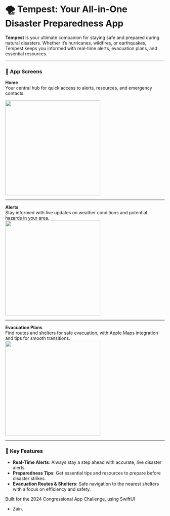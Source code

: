 # 🌪️ Tempest: Your All-in-One Disaster Preparedness App

**Tempest** is your ultimate companion for staying safe and prepared during natural disasters. Whether it’s hurricanes, wildfires, or earthquakes, Tempest keeps you informed with real-time alerts, evacuation plans, and essential resources.

---

### 📱 App Screens

**Home**  
Your central hub for quick access to alerts, resources, and emergency contacts.  

<img src="https://github.com/user-attachments/assets/858f3d69-a292-49d0-9995-737923fb55d3" width="300">

---

**Alerts**  
Stay informed with live updates on weather conditions and potential hazards in your area.  
<img src="https://github.com/user-attachments/assets/f185ac23-e86e-4238-ad97-0accd2687c30" width="300">

---

**Evacuation Plans**  
Find routes and shelters for safe evacuation, with Apple Maps integration and tips for smooth transitions.  
<img src="https://github.com/user-attachments/assets/98aad03e-4549-4db2-aaa5-ff7c286ec5b1" width="300">

---

### 🌟 Key Features
- **Real-Time Alerts**: Always stay a step ahead with accurate, live disaster alerts.
- **Preparedness Tips**: Get essential tips and resources to prepare before disaster strikes.
- **Evacuation Routes & Shelters**: Safe navigation to the nearest shelters with a focus on efficiency and safety.



 Built for the 2024 Congressional App Challenge, using SwiftUI

- Zain. 


